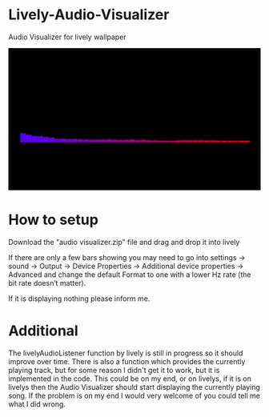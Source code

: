 # Lively-Audio-Visualizer
Audio Visualizer for lively wallpaper

![](resources/preview.gif)

# How to setup
Download the "audio visualizer.zip" file and drag and drop it into lively

If there are only a few bars showing you may need to go into settings -> sound -> Output -> Device Properties -> Additional device properties -> Advanced and change the default Format to one with a lower Hz rate (the bit rate doesn’t matter).

If it is displaying nothing please inform me.

# Additional
The livelyAudioListener function by lively is still in progress so it should improve over time.
There is also a function which provides the currently playing track, but for some reason I didn't get it to work, but it is implemented in the code. This could be on my end, or on livelys, if it is on livelys then the Audio Visualizer should start displaying the currently playing song. If the problem is on my end I would very welcome of you could tell me what I did wrong.
